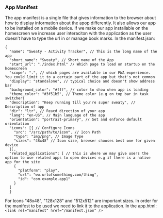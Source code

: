 ### App Manifest

The app manifest is a single file that gives information to the browser about how to display information about the apop differently. It also allows our app to be installed on a mobile device.
If we make our app installable on the homescreen we increase user interaciton with the application as the user doesn't have to type the url in or manage book marks.
In the manifest.json:
```
{
  "name": "Sweaty - Activity Tracker", // This is the long name of the app
  "short_name": "Sweaty", // Short name of the App
  "start_url": "./index.html" // Which page to load on startup on the homescreen
  "scope": ".", // which pages are available in our PWA experience. You could limit it to a certain part of the app but that's not common
  "display": "standalone", // typical choice and doesn't show address bar
  "background_color": "#fff", // color to show when app is loading
  "theme_color": "#3f51b5", // Theme color (e.g on top bar in task switcher)
  "description": "Keep running till you're super sweaty", // Description of app
  "dir": "ltr", // Reacd direction of your app
  "lang": "en-US", // Main language of the app
  "orientation": "portrait-primary", // Set and enforce default orientation
  "icons": [{ // Configure Icons
    "src": "/src/path/to/icon", // Icon Path
    "type": "img/png", // Image Type
    "sizes": "48x48" // Icon size, browser chooses best one for given device
  }],
  "related_applications": [ // this is where we may give users the option to use related apps to open devices e.g if there is a native app for the site
    {
      "platform": "play", 
      "url": "ww.urlofsomething.com/thing",
      "id": "com.example.app1"
    }
  ]
  }
```
For Icons "48x48", "128x128" and "512x512" are important sizes.
In order for the manifest to be used we need to link it to the application. In the app.html:
`<link rel="manifest" href="/manifest.json" />`

